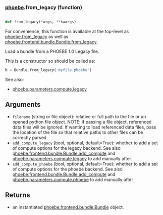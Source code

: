 ### [phoebe](phoebe.md).from_legacy (function)


```py

def from_legacy(*args, **kwargs)

```



For convenience, this function is available at the top-level as
[phoebe.from_legacy](phoebe.from_legacy.md) as well as [phoebe.frontend.bundle.Bundle.from_legacy](phoebe.frontend.bundle.Bundle.from_legacy.md).

Load a bundle from a PHOEBE 1.0 Legacy file.

This is a constructor so should be called as:

```py
b = Bundle.from_legacy('myfile.phoebe')
```

See also:
* [phoebe.parameters.compute.legacy](phoebe.parameters.compute.legacy.md)

Arguments
------------
* `filename` (string or file object): relative or full path to the file
    or an opened python file object.  NOTE: if passing a file object,
    referenced data files will be ignored.  If wanting to load referenced
    data files, pass the location of the file so that relative paths
    to other files can be correctly parsed.
* `add_compute_legacy` (bool, optional, default=True): whether to add
    a set of compute options for the legacy backend.  See also
    [phoebe.frontend.bundle.Bundle.add_compute](phoebe.frontend.bundle.Bundle.add_compute.md) and
    [phoebe.parameters.compute.legacy](phoebe.parameters.compute.legacy.md) to add manually after.
* `add_compute_phoebe` (bool, optional, default=True): whether to add
    a set of compute options for the phoebe backend.  See also
    [phoebe.frontend.bundle.Bundle.add_compute](phoebe.frontend.bundle.Bundle.add_compute.md) and
    [phoebe.parameters.compute.phoebe](phoebe.parameters.compute.phoebe.md) to add manually after

Returns
---------
* an instantiated [phoebe.frontend.bundle.Bundle](phoebe.frontend.bundle.Bundle.md) object.

